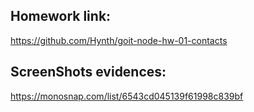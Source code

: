 ## Homework link:

https://github.com/Hynth/goit-node-hw-01-contacts

## ScreenShots evidences:

https://monosnap.com/list/6543cd045139f61998c839bf

